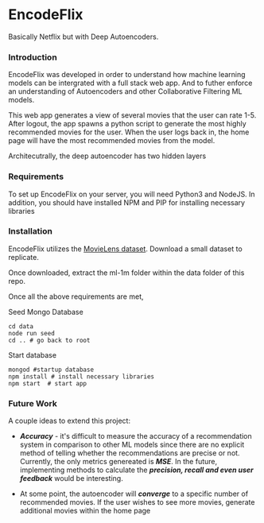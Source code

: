 # EncodeFlix
Basically Netflix but with Deep Autoencoders. 

### Introduction 
EncodeFlix was developed in order to understand how machine learning models can be intergrated with a full stack web app. And to futher enforce an understanding of Autoencoders and other Collaborative Filtering ML models. 

This web app generates a view of several movies that the user can rate 1-5. After logout, the app spawns a python script to generate the most highly recommended  movies for the user. When the user logs back in, the home page will have the most recommended movies from the model. 

Architecutrally, the deep autoencoder has two hidden layers 

### Requirements 
To set up EncodeFlix on your server, you will need Python3 and NodeJS. In addition, you should have installed NPM and PIP for installing necessary libraries 

### Installation 
EncodeFlix utilizes the [MovieLens dataset](https://grouplens.org/datasets/movielens/). Download a small dataset to replicate. 

Once downloaded, extract the ml-1m folder within the data folder of this repo. 

Once all the above requirements are met, 

Seed Mongo Database 
```terminal 
cd data
node run seed
cd .. # go back to root
```

Start database
```terminal
mongod #startup database
npm install # install necessary libraries
npm start  # start app 
```



### Future Work 
A couple ideas to extend this project: 
* ***Accuracy*** - it's difficult to measure the accuracy of a recommendation system in comparison to other ML models since there are no explicit method of telling whether the recommendations are precise or not. Currently, the only metrics genereated is ***MSE***. In the future, implementing methods to calculate the ***precision, recall and even user feedback*** would be interesting. 

* At some point, the autoencoder will ***converge*** to a specific number of recommended movies. If the user wishes to see more movies, generate additional movies within the home page
